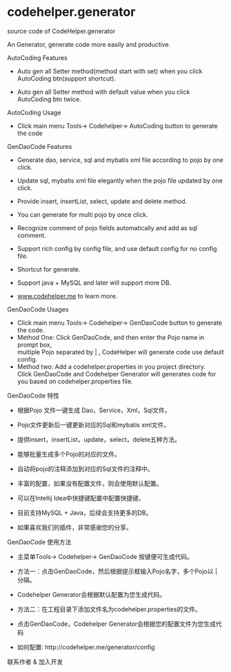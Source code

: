 # codehelper.generator
source code of CodeHelper.generator

<div>
      <p>An Generator, generate code more easily and productive.</p>
      <p>AutoCoding Features</p>
      <ul>
      <li><p>Auto gen all Setter method(method start with set) when you click AutoCoding btn(support shortcut).</p></li>
      <li><p>Auto gen all Setter method with default value when you click AutoCoding btn twice.</p></li>
      </ul>
       <p>AutoCoding Usage</p>
      <ul>
      <li><p>Click main menu Tools-> Codehelper-> AutoCoding button to generate the code</p></li>
      </ul>
      <p>GenDaoCode Features</p>
      <ul>
      <li><p>Generate dao, service, sql and mybatis xml file according to pojo by one click.</p></li>
      <li><p>Update sql, mybatis xml file elegantly when the pojo file updated by one click.</p></li>
      <li><p>Provide insert, insertList, select, update and delete method.</p></li>
      <li><p>You can generate for multi pojo by once click.</p></li>
      <li><p>Recognize comment of pojo fields automatically and add as sql comment.</p></li>
      <li><p>Support rich config by config file, and use default config for no config file.</p></li>
      <li><p>Shortcut for generate.</p></li>
      <li><p>Support java + MySQL and later will support more DB.</p></li>
      <li><a href="http://www.codehelper.me/generator?from=jetbrains">www.codehelper.me</a> to learn more.</li>
      </ul>
      <p>GenDaoCode Usages</p>
      <ul>
      <li>Click main menu Tools-> Codehelper-> GenDaoCode button to generate the code.</li>
      <li>Method One: Click GenDaoCode, and then enter the Pojo name in prompt box,</br> multiple Pojo separated by | ,
      CodeHelper will generate code use default config.</li>
      <li>Method two: Add a codehelper.properties in you project directory.</br>Click GenDaoCode and Codehelper Generator will generates code for you based on codehelper.properties file.</li>
      </ul>
      <p>GenDaoCode 特性</p>
      <ul>
      <li><p>根据Pojo 文件一键生成 Dao，Service，Xml，Sql文件。</p></li>
      <li><p>Pojo文件更新后一键更新对应的Sql和mybatis xml文件。</p></li>
      <li><p>提供insert，insertList，update，select，delete五种方法。</p></li>
      <li><p>能够批量生成多个Pojo的对应的文件。</p></li>
      <li><p>自动将pojo的注释添加到对应的Sql文件的注释中。 </p></li>
      <li><p>丰富的配置，如果没有配置文件，则会使用默认配置。</p></li>
      <li><p>可以在Intellij Idea中快捷键配置中配置快捷键。</p></li>
      <li><p>目前支持MySQL + Java，后续会支持更多的DB。</p></li>
      <li><p>如果喜欢我们的插件，非常感谢您的分享。</p></li>
      </ul>
      <p>GenDaoCode 使用方法</p>
      <ul>
      <li><p>主菜单Tools-> Codehelper-> GenDaoCode 按键便可生成代码。</p></li>
      <li><p>方法一：点击GenDaoCode，然后根据提示框输入Pojo名字，多个Pojo以 | 分隔。</p></li>
      <li><p>Codehelper Generator会根据默认配置为您生成代码。</p></li>
      <li><p>方法二：在工程目录下添加文件名为codehelper.properties的文件。</p></li>
      <li><p>点击GenDaoCode，Codehelper Generator会根据您的配置文件为您生成代码</p></li>
      <li><p>如何配置: http://codehelper.me/generator/config</p></li>
      </ul>
      <p>联系作者 & 加入开发</p>


